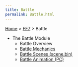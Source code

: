 ```yaml
---
title: Battle
permalink: Battle.html
---
```


[Home](../Main%20Page.md) > [FF7](../FF7.md) > Battle

-   The Battle Module
    -   Battle Overview
    -   [Battle Mechanics][]
    -   [Battle Scenes (scene.bin)][]
    -   [Battle Animation (PC)][]

  [Battle Mechanics]: Battle/Battle%20Mechanics.md "wikilink"
  [Battle Scenes (scene.bin)]: Battle/Battle%20Scenes.md "wikilink"
  [Battle Animation (PC)]: Battle/Battle%20Animation%20(PC).md "wikilink"
